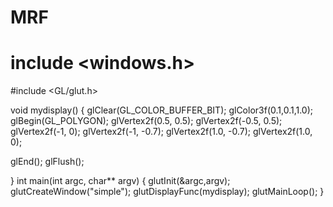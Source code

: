 # MRF
# include <windows.h>
#include <GL/glut.h>

void mydisplay()
{
glClear(GL_COLOR_BUFFER_BIT);
glColor3f(0.1,0.1,1.0);
glBegin(GL_POLYGON);
    glVertex2f(0.5, 0.5);
    glVertex2f(-0.5, 0.5);
    glVertex2f(-1, 0);
    glVertex2f(-1, -0.7);
    glVertex2f(1.0, -0.7);
    glVertex2f(1.0, 0);

glEnd();
glFlush();

}
int main(int argc, char** argv)
{
glutInit(&argc,argv);
glutCreateWindow("simple");
glutDisplayFunc(mydisplay);
glutMainLoop();
}
